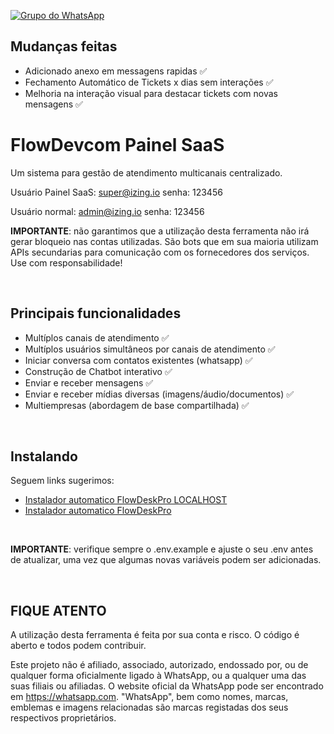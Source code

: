 [![Grupo do WhatsApp](https://img.shields.io/badge/Grupo_Whatsapp-IzingFlow-blue)](https://chat.whatsapp.com/GHNJVQRoLzrGuO1lmCr7vR)
## Mudanças feitas
- Adicionado anexo em messagens rapidas ✅
- Fechamento Automático de Tickets x dias sem interações ✅
- Melhoria na interação visual para destacar tickets com novas mensagens ✅

# FlowDevcom Painel SaaS

Um sistema para gestão de atendimento multicanais centralizado.

Usuário Painel SaaS: super@izing.io senha: 123456

Usuário normal: admin@izing.io senha: 123456

**IMPORTANTE**: não garantimos que a utilização desta ferramenta não irá gerar bloqueio nas contas utilizadas. São bots que em sua maioria utilizam APIs secundarias para comunicação com os fornecedores dos serviços. Use com responsabilidade!

<br/>

## Principais funcionalidades

- Multíplos canais de atendimento ✅
- Multíplos usuários simultâneos por canais de atendimento ✅
- Iniciar conversa com contatos existentes (whatsapp) ✅
- Construção de Chatbot interativo ✅
- Enviar e receber mensagens ✅
- Enviar e receber mídias diversas (imagens/áudio/documentos) ✅
- Multiempresas (abordagem de base compartilhada) ✅

<br/>

## Instalando
Seguem links sugerimos:
-  [Instalador automatico FlowDeskPro LOCALHOST](EM-BREVE)
-  [Instalador automatico FlowDeskPro](https://github.com/flowdeskpro/instalador-flowdeskpro.git)
<br/>

**IMPORTANTE**: verifique sempre o .env.example e ajuste o seu .env antes de atualizar, uma vez que algumas novas variáveis podem ser adicionadas.


<br/>

## FIQUE ATENTO

A utilização desta ferramenta é feita por sua conta e risco. O código é aberto e todos podem contribuir.

Este projeto não é afiliado, associado, autorizado, endossado por, ou de qualquer forma oficialmente ligado à WhatsApp, ou a qualquer uma das suas filiais ou afiliadas. O website oficial da WhatsApp pode ser encontrado em <https://whatsapp.com>. "WhatsApp", bem como nomes, marcas, emblemas e imagens relacionadas são marcas registadas dos seus respectivos proprietários.
